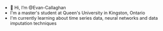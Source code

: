 - 👋 Hi, I’m @Evan-Callaghan 
- I'm a master's student at Queen's University in Kingston, Ontario
- I'm currently learning about time series data, neural networks and data imputation techniques
